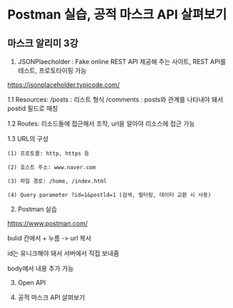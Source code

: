 # Postman 실습, 공적 마스크 API 살펴보기
## 마스크 알리미 3강

1. JSONPlaecholder : Fake online REST API 제공해 주는 사이트, REST API를 테스트, 프로토타이핑 가능

https://jsonplaceholder.typicode.com/

1.1 Resources: /posts : 리스트 형식 /comments : posts와 관계를 나타내야 돼서 postid 필드로 매칭

1.2 Routes: 리소드들에 접근해서 조작, url을 알아야 리소스에 접근 가능

1.3 URL의 구성
    
    (1) 프로토콜: http, https 등
    
    (2) 호스트 주소: www.naver.com
    
    (3) 파일 경로: /home, /index.html
    
    (4) Query parameter ?id=1&postld=1 (검색, 필터링, 데이터 교환 시 사용)

2. Postman 실습

https://www.postman.com/

bulid 칸에서 + 누름 -> url 복사 

id는 유니크해야 돼서 서버에서 직접 보내줌

body에서 내용 추가 가능


3. Open API

4. 공적 마스크 API 살펴보기
